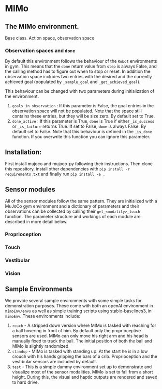 # MIMo

## The MIMo environment.

Base class. Action space, observation space

### Observation spaces and `done`

By default this environment follows the behaviour of the `Robot` environments in gym. This means that the `done` return value from `step` is always False, and the calling method has to figure out when to stop or reset. In addition the observation space includes two entries with the desired and the currently achieved goal (populated by `_sample_goal` and `_get_achieved_goal`).

This behaviour can be changed with two parameters during initialization of the environment. 
  1. `goals_in_observation` : If this parameter is False, the goal entries in the observation space will not be populated. Note that the space still contains these entries, but they will be size zero. By default set to True.
  2. `done_active` : If this parameter is True, `done` is True if either `_is_success` or `_is_failure` returns True. If set to False, `done` is always False. By default set to False. Note that this behaviour is defined in the `_is_done` function. If you overwrite this function you can ignore this parameter.

## Installation:

First install mujoco and mujoco-py following their instructions.
Then clone this repository, install other dependencies with `pip install -r requirements.txt` and finally run `pip install -e .`

## Sensor modules

All of the sensor modules follow the same pattern. They are initialized with a MuJoCo gym environment and a dictionary of parameters and their observations can be collected by calling their `get_<modality>_touch` function. The parameter structure and workings of each module are described in more detail below.

### Proprioception

### Touch

### Vestibular

### Vision

## Sample Environments

We provide several sample environments with some simple tasks for demonstration purposes. These come with both an openAI environment in `mimoEnv/envs` as well as simple training scripts using stable-baselines3, in `mimoEnv`. These environments include:

  1. `reach` - A stripped down version where MIMo is tasked with reaching for a ball hovering in front of him. By default only the proprioceptive sensors are used. MIMo can only move his right arm and his head is manually fixed to track the ball. The initial position of both the ball and MIMo is slightly randomized.
  2. `standup` - MIMo is tasked with standing up. At the start he is in a low crouch with his hands gripping the bars of a crib. Proprioception and the vestibular sensors are included by default.
  3. `test` - This is a simple dummy environment set up to demonstrate and visualize most of the sensor modalities. MIMo is set to fall from a short height. During this, the visual and haptic outputs are rendered and saved to hard drive.
